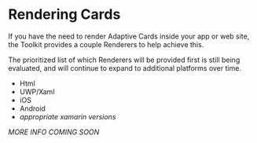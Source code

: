 # Rendering Cards

If you have the need to render Adaptive Cards inside your app or web site, the Toolkit provides a couple Renderers to help achieve this.

The prioritized list of which Renderers will be provided first is still being evaluated, and will continue to expand to additional platforms over time.

* Html 
* UWP/Xaml 
* iOS
* Android
* *appropriate xamarin versions*

*MORE INFO COMING SOON*
